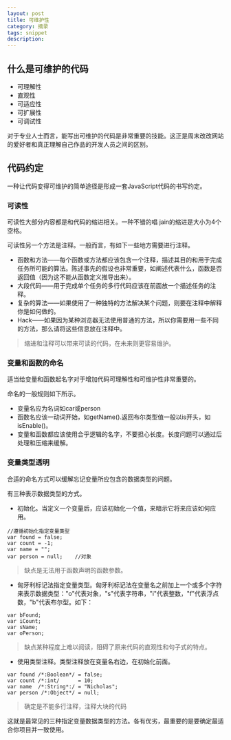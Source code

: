 ```yaml
---
layout: post
title: 可维护性
category: 摘录
tags: snippet
description: 
---
```

## 什么是可维护的代码

- 可理解性
- 直观性
- 可适应性
- 可扩展性 
- 可调试性

对于专业人士而言，能写出可维护的代码是非常重要的技能。这正是周末改改网站的爱好者和真正理解自己作品的开发人员之间的区别。

## 代码约定

一种让代码变得可维护的简单途径是形成一套JavaScript代码的书写约定。

### 可读性

可读性大部分内容都是和代码的缩进相关。一种不错的唱 jain的缩进是大小为4个空格。

可读性另一个方法是注释。一般而言，有如下一些地方需要进行注释。

- 函数和方法——每个函数或方法都应该包含一个注释，描述其目的和用于完成任务所可能的算法。陈述事先的假设也非常重要，如阐述代表什么，函数是否返回值（因为这不能从函数定义推导出来）。
- 大段代码——用于完成单个任务的多行代码应该在前面放一个描述任务的注释。
- 复杂的算法——如果使用了一种独特的方法解决某个问题，则要在注释中解释你是如何做的。
- Hack——如果因为某种浏览器无法使用普通的方法，所以你需要用一些不同的方法，那么请将这些信息放在注释中。

> 缩进和注释可以带来可读的代码，在未来则更容易维护。

### 变量和函数的命名

适当给变量和函数起名字对于增加代码可理解性和可维护性非常重要的。

命名的一般规则如下所示。

- 变量名应为名词如car或person
- 函数名应该一动词开始，如getName().返回布尔类型值一般以is开头，如isEnable()。
- 变量和函数都应该使用合乎逻辑的名字，不要担心长度。长度问题可以通过后处理和压缩来缓解。

### 变量类型透明

合适的命名方式可以缓解忘记变量所应包含的数据类型的问题。

有三种表示数据类型的方式。

- 初始化。当定义一个变量后，应该初始化一个值，来暗示它将来应该如何应用。

```
//遵循初始化指定变量类型
var found = false;
var count = -1;
var name = "";
var person = null;    //对象
```
>缺点是无法用于函数声明的函数参数。

- 匈牙利标记法指定变量类型。匈牙利标记法在变量名之前加上一个或多个字符来表示数据类型："o"代表对象，"s"代表字符串，"i"代表整数，"f"代表浮点数，"b"代表布尔型。如下：

```
var bFound;
var iCount;
var sName;
var oPerson;
```
> 缺点某种程度上难以阅读，阻碍了原来代码的直观性和句子式的特点。
- 使用类型注释。类型注释放在变量名右边，在初始化前面。

```
var found /*:Boolean*/ = false;
var count /*:int/      = 10;
var name  /*:String*:/ = "Nicholas";
var person /*:Object*/ = null;
```
> 确定是不能多行注释，注释大块的代码

这就是最常见的三种指定变量数据类型的方法。各有优劣，最重要的是要确定最适合你项目并一致使用。

